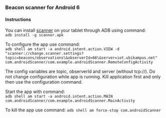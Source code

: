 ### Beacon scanner for Android 6

#### Instructions

You can install [scanner](https://github.com/ubikampus/bluetooth-raspberry-scanner/blob/feature/backgroundAndroidScanner/androidScanner/scanner.apk) on your tablet through ADB using command:  
```adb install -g scanner.apk```  

To configure the app use command:   
```adb shell am start -a android.intent.action.VIEW -d "scanner://change.scanner.settings?topic=beacons/observations\&observerId=66\&server=iot.ubikampus.net" com.androidScanner/com.example.androidScanner.RemoteConfigActivity``` 
  
The config variables are topic, observerId and server (without tcp://). Do not change configuration while app is running. Kill application first and only then use the configuration command.

Start the app with command:  
```adb shell am start -a android.intent.action.MAIN com.androidScanner/com.example.androidScanner.MainActivity```

To kill the app use command: ```adb shell am force-stop com.androidScanner```

